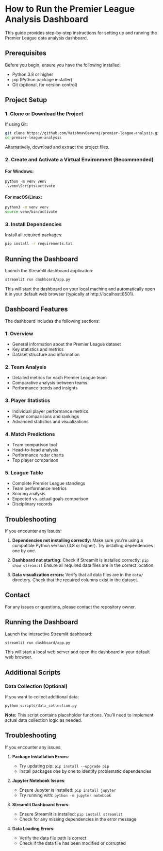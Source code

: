# How to Run the Premier League Analysis Dashboard

This guide provides step-by-step instructions for setting up and running the Premier League data analysis dashboard.

## Prerequisites

Before you begin, ensure you have the following installed:
- Python 3.8 or higher
- pip (Python package installer)
- Git (optional, for version control)

## Project Setup

### 1. Clone or Download the Project

If using Git:
```bash
git clone https://github.com/VaishnavDevaraj/premier-league-analysis.git
cd premier-league-analysis
```

Alternatively, download and extract the project files.

### 2. Create and Activate a Virtual Environment (Recommended)

#### For Windows:
```powershell
python -m venv venv
.\venv\Scripts\activate
```

#### For macOS/Linux:
```bash
python3 -m venv venv
source venv/bin/activate
```

### 3. Install Dependencies

Install all required packages:
```bash
pip install -r requirements.txt
```

## Running the Dashboard

Launch the Streamlit dashboard application:

```bash
streamlit run dashboard/app.py
```

This will start the dashboard on your local machine and automatically open it in your default web browser (typically at http://localhost:8501).

## Dashboard Features

The dashboard includes the following sections:

### 1. Overview
- General information about the Premier League dataset
- Key statistics and metrics
- Dataset structure and information

### 2. Team Analysis
- Detailed metrics for each Premier League team
- Comparative analysis between teams
- Performance trends and insights

### 3. Player Statistics
- Individual player performance metrics
- Player comparisons and rankings
- Advanced statistics and visualizations

### 4. Match Predictions
- Team comparison tool
- Head-to-head analysis
- Performance radar charts
- Top player comparison

### 5. League Table
- Complete Premier League standings
- Team performance metrics
- Scoring analysis
- Expected vs. actual goals comparison
- Disciplinary records

## Troubleshooting

If you encounter any issues:

1. **Dependencies not installing correctly:**
   Make sure you're using a compatible Python version (3.8 or higher).
   Try installing dependencies one by one.

2. **Dashboard not starting:**
   Check if Streamlit is installed correctly: `pip show streamlit`
   Ensure all required data files are in the correct location.

3. **Data visualization errors:**
   Verify that all data files are in the `data/` directory.
   Check that the required columns exist in the dataset.

## Contact

For any issues or questions, please contact the repository owner.

## Running the Dashboard

Launch the interactive Streamlit dashboard:
```bash
streamlit run dashboard/app.py
```

This will start a local web server and open the dashboard in your default web browser.

## Additional Scripts

### Data Collection (Optional)

If you want to collect additional data:
```bash
python scripts/data_collection.py
```

**Note:** This script contains placeholder functions. You'll need to implement actual data collection logic as needed.

## Troubleshooting

If you encounter any issues:

1. **Package Installation Errors**:
   - Try updating pip: `pip install --upgrade pip`
   - Install packages one by one to identify problematic dependencies

2. **Jupyter Notebook Issues**:
   - Ensure Jupyter is installed: `pip install jupyter`
   - Try running with: `python -m jupyter notebook`

3. **Streamlit Dashboard Errors**:
   - Ensure Streamlit is installed: `pip install streamlit`
   - Check for any missing dependencies in the error message

4. **Data Loading Errors**:
   - Verify the data file path is correct
   - Check if the data file has been modified or corrupted

